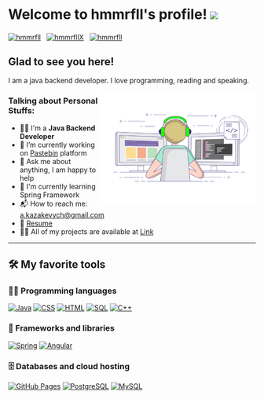 # Welcome to hmmrfll's profile! <a href="https://www.aswinbarath.me/"><img src="https://media.giphy.com/media/hvRJCLFzcasrR4ia7z/giphy.gif" width="25px"></a>

<a href="https://linkedin.com/in/hmmrfll/" target="_blank"><img align="center" src="https://raw.githubusercontent.com/rahuldkjain/github-profile-readme-generator/master/src/images/icons/Social/linked-in-alt.svg" alt="hmmrfll" height="30" width="40" /></a>
&nbsp;
<a href="https://twitter.com/hmmrfllX" target="_blank"><img align="center" src="https://raw.githubusercontent.com/rahuldkjain/github-profile-readme-generator/master/src/images/icons/Social/twitter.svg" alt="hmmrfllX" height="30" width="40" /></a>
&nbsp;
<a href="https://www.instagram.com/hmmrfll/" target="_blank"><img align="center" src="https://raw.githubusercontent.com/rahuldkjain/github-profile-readme-generator/master/src/images/icons/Social/instagram.svg" alt="hmmrfll" height="30" width="40" /></a>
&nbsp;



## Glad to see you here!

I am a java backend developer. I love programming, reading and speaking.


<img align="right" alt="GIF" src="https://github.com/AswinBarath/AswinBarath/blob/master/coding.gif?raw=true" width="318" height="228" />


### Talking about Personal Stuffs:

- 👨‍🎓 I'm a **Java Backend Developer**
- 🔭 I’m currently working on [Pastebin]() platform
- 💬 Ask me about anything, I am happy to help
- 🌱 I'm currently learning Spring Framework
- 📬 How to reach me: [a.kazakevych@gmail.com](mailto:a.kazakevych@gmail.com)
- 📝 [Resume](https://drive.google.com/file/d/18nRSdw64BRoNTQVHaR36i64OYOliLQIm/view?usp=sharing)
- 👨‍💻 All of my projects are available at [Link](https://github.com/hmmrfll)


---

## 🛠️ My favorite tools

### 👨‍💻 Programming languages

<p><a href="#"><img alt="Java" src="https://img.shields.io/badge/Java-007396.svg?logo=java&logoColor=white"></a>
    <a href="#"><img alt="CSS" src="https://img.shields.io/badge/CSS-1572B6.svg?logo=css3&logoColor=white"></a>
    <a href="#"><img alt="HTML" src="https://img.shields.io/badge/HTML-E34F26.svg?logo=html5&logoColor=white"></a>
    <a href="#"><img alt="SQL" src="https://custom-icon-badges.herokuapp.com/badge/SQL-025E8C.svg?logo=database&logoColor=white"></a>
    <a href="#"><img alt="C++" src="https://custom-icon-badges.herokuapp.com/badge/C++-9C033A.svg?logo=cpp2&logoColor=white"></a>
</p>

### 🧰 Frameworks and libraries

<p>
    <a href="#"><img alt="Spring" src="https://img.shields.io/badge/Spring-6DB33F.svg?logo=spring&logoColor=white"></a>
    <a href="#"><img alt="Angular" src="https://img.shields.io/badge/Angular-DD0031.svg?logo=angular&logoColor=white"></a>
</p>

### 🗄️ Databases and cloud hosting

<p>
    <a href="#"><img alt="GitHub Pages" src="https://img.shields.io/badge/GitHub%20Pages-327FC7.svg?logo=github&logoColor=white"></a>
    <a href="#"><img alt="PostgreSQL" src ="https://img.shields.io/badge/PostgreSQL-316192.svg?logo=postgresql&logoColor=white"></a>
    <a href="#"><img alt="MySQL" src="https://img.shields.io/badge/MySQL-00f.svg?logo=mysql&logoColor=white"></a>
</p>

